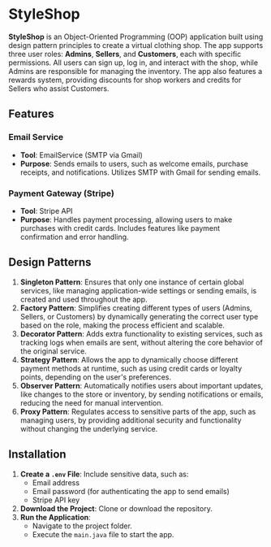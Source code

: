 # StyleShop

**StyleShop** is an Object-Oriented Programming (OOP) application built using design pattern principles to create a virtual clothing shop. The app supports three user roles: **Admins**, **Sellers**, and **Customers**, each with specific permissions. All users can sign up, log in, and interact with the shop, while Admins are responsible for managing the inventory. The app also features a rewards system, providing discounts for shop workers and credits for Sellers who assist Customers.

## Features

### Email Service
- **Tool**: EmailService (SMTP via Gmail)
- **Purpose**: Sends emails to users, such as welcome emails, purchase receipts, and notifications. Utilizes SMTP with Gmail for sending emails.

### Payment Gateway (Stripe)
- **Tool**: Stripe API
- **Purpose**: Handles payment processing, allowing users to make purchases with credit cards. Includes features like payment confirmation and error handling.

## Design Patterns
1. **Singleton Pattern**: Ensures that only one instance of certain global services, like managing application-wide settings or sending emails, is created and used throughout the app.
2. **Factory Pattern**: Simplifies creating different types of users (Admins, Sellers, or Customers) by dynamically generating the correct user type based on the role, making the process efficient and scalable.
3. **Decorator Pattern**: Adds extra functionality to existing services, such as tracking logs when emails are sent, without altering the core behavior of the original service.
4. **Strategy Pattern**: Allows the app to dynamically choose different payment methods at runtime, such as using credit cards or loyalty points, depending on the user's preferences.
5. **Observer Pattern**: Automatically notifies users about important updates, like changes to the store or inventory, by sending notifications or emails, reducing the need for manual intervention.
6. **Proxy Pattern**: Regulates access to sensitive parts of the app, such as managing users, by providing additional security and functionality without changing the underlying service.

## Installation

1. **Create a `.env` File**: Include sensitive data, such as:
   - Email address
   - Email password (for authenticating the app to send emails)
   - Stripe API key
2. **Download the Project**: Clone or download the repository.
3. **Run the Application**:
   - Navigate to the project folder.
   - Execute the `main.java` file to start the app.
